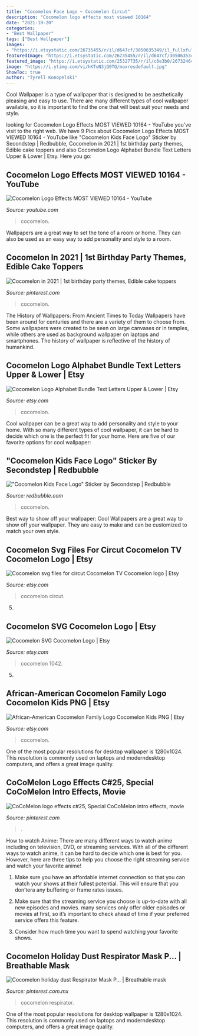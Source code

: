 ```yaml
---
title: "Cocomelon Face Logo ~ Cocomelon Circut"
description: "Cocomelon logo effects most viewed 10164"
date: "2021-10-20"
categories:
- "Best Wallpaper"
tags: ["Best Wallpaper"]
images:
- "https://i.etsystatic.com/26735455/r/il/d647cf/3050635349/il_fullxfull.3050635349_q7mq.jpg"
featuredImage: "https://i.etsystatic.com/26735455/r/il/d647cf/3050635349/il_fullxfull.3050635349_q7mq.jpg"
featured_image: "https://i.etsystatic.com/25327735/r/il/c6e3b0/2673246463/il_794xN.2673246463_nn5h.jpg"
image: "https://i.ytimg.com/vi/hKTuN3jQ0TQ/maxresdefault.jpg"
ShowToc: true
author: "Tyrell Konopelski"
---
```



Cool Wallpaper is a type of wallpaper that is designed to be aesthetically pleasing and easy to use. There are many different types of cool wallpaper available, so it is important to find the one that will best suit your needs and style.

	

		
looking for Cocomelon Logo Effects MOST VIEWED 10164 - YouTube you've visit to the right web. We have 9 Pics about Cocomelon Logo Effects MOST VIEWED 10164 - YouTube like &quot;Cocomelon Kids Face Logo&quot; Sticker by Secondstep | Redbubble, Cocomelon in 2021 | 1st birthday party themes, Edible cake toppers and also Cocomelon Logo Alphabet Bundle Text Letters Upper &amp; Lower | Etsy. Here you go:
		
    
## Cocomelon Logo Effects MOST VIEWED 10164 - YouTube

<img loading=lazy src="https://i.ytimg.com/vi/hKTuN3jQ0TQ/maxresdefault.jpg" onerror="this.onerror=null;this.src='https://tse3.mm.bing.net/th?id=OIP.kWdSKkZR88gW62Rd-fbBrQHaEK&amp;pid=15.1';" alt="Cocomelon Logo Effects MOST VIEWED 10164 - YouTube">

_Source: youtube.com_

>cocomelon. 

	

Wallpapers are a great way to set the tone of a room or home. They can also be used as an easy way to add personality and style to a room.

    
## Cocomelon In 2021 | 1st Birthday Party Themes, Edible Cake Toppers

<img loading=lazy src="https://i.pinimg.com/736x/1c/50/49/1c50490114f6200dad770305d4a53ae7.jpg" onerror="this.onerror=null;this.src='https://tse1.mm.bing.net/th?id=OIP.OVBYEohzQrqB4k4Ku_W2swHaHa&amp;pid=15.1';" alt="Cocomelon in 2021 | 1st birthday party themes, Edible cake toppers">

_Source: pinterest.com_

>cocomelon. 

	

The History of Wallpapers: From Ancient Times to Today
Wallpapers have been around for centuries and there are a variety of them to choose from. Some wallpapers were created to be seen on large canvases or in temples, while others are used as background wallpaper on laptops and smartphones. The history of wallpaper is reflective of the history of humankind.

    
## Cocomelon Logo Alphabet Bundle Text Letters Upper &amp; Lower | Etsy

<img loading=lazy src="https://i.etsystatic.com/25327735/r/il/c6e3b0/2673246463/il_794xN.2673246463_nn5h.jpg" onerror="this.onerror=null;this.src='https://tse2.mm.bing.net/th?id=OIP.9jpbPpvS_cYb_VTJzUab8QHaGI&amp;pid=15.1';" alt="Cocomelon Logo Alphabet Bundle Text Letters Upper &amp; Lower | Etsy">

_Source: etsy.com_

>cocomelon. 

	

Cool wallpaper can be a great way to add personality and style to your home. With so many different types of cool wallpaper, it can be hard to decide which one is the perfect fit for your home. Here are five of our favorite options for cool wallpaper: 

    
## &quot;Cocomelon Kids Face Logo&quot; Sticker By Secondstep | Redbubble

<img loading=lazy src="https://ih1.redbubble.net/image.1522471395.0415/st,small,507x507-pad,600x600,f8f8f8.jpg" onerror="this.onerror=null;this.src='https://tse2.mm.bing.net/th?id=OIP.1kTJh3VX_mEAeeCojmkv6wHaHa&amp;pid=15.1';" alt="&quot;Cocomelon Kids Face Logo&quot; Sticker by Secondstep | Redbubble">

_Source: redbubble.com_

>cocomelon. 

	

Best way to show off your wallpaper:
Cool Wallpapers are a great way to show off your wallpaper. They are easy to make and can be customized to match your own style.

    
## Cocomelon Svg Files For Circut Cocomelon TV Cocomelon Logo | Etsy

<img loading=lazy src="https://i.etsystatic.com/27125579/r/il/f262b6/3114177189/il_1140xN.3114177189_1544.jpg" onerror="this.onerror=null;this.src='https://tse3.mm.bing.net/th?id=OIP.VsNKcNL5tGWtYDlUJbtGtgHaHa&amp;pid=15.1';" alt="Cocomelon svg files for circut Cocomelon TV Cocomelon logo | Etsy">

_Source: etsy.com_

>cocomelon circut. 

	

5.

    
## Cocomelon SVG Cocomelon Logo | Etsy

<img loading=lazy src="https://i.etsystatic.com/27893550/r/il/7109ec/2930895072/il_fullxfull.2930895072_ehi7.jpg" onerror="this.onerror=null;this.src='https://tse4.mm.bing.net/th?id=OIP.-XuFMjyYJP0KNojLneTblgHaF7&amp;pid=15.1';" alt="Cocomelon SVG Cocomelon Logo | Etsy">

_Source: etsy.com_

>cocomelon 1042. 

	

5.

    
## African-American Cocomelon Family Logo Cocomelon Kids PNG | Etsy

<img loading=lazy src="https://i.etsystatic.com/26735455/r/il/d647cf/3050635349/il_fullxfull.3050635349_q7mq.jpg" onerror="this.onerror=null;this.src='https://tse4.mm.bing.net/th?id=OIP.hbOUi0-oNy4CNHlkCFhJNwHaHa&amp;pid=15.1';" alt="African-American Cocomelon Family Logo Cocomelon Kids PNG | Etsy">

_Source: etsy.com_

>cocomelon. 

	

One of the most popular resolutions for desktop wallpaper is 1280x1024. This resolution is commonly used on laptops and moderndesktop computers, and offers a great image quality.

    
## CoCoMelon Logo Effects C#25, Special CoCoMelon Intro Effects, Movie

<img loading=lazy src="https://i.pinimg.com/originals/46/dc/65/46dc65203b4daf8c9c659ff5bb8597eb.jpg" onerror="this.onerror=null;this.src='https://tse2.mm.bing.net/th?id=OIP.nznB1nJmkFCUDlEnde0g1gHaEK&amp;pid=15.1';" alt="CoCoMelon logo effects c#25, Special CoCoMelon intro effects, movie">

_Source: pinterest.com_

>. 

	

How to watch Anime: There are many different ways to watch anime including on television, DVD, or streaming services.
With all of the different ways to watch anime, it can be hard to decide which one is best for you. However, here are three tips to help you choose the right streaming service and watch your favorite anime!
1. Make sure you have an affordable internet connection so that you can watch your shows at their fullest potential. This will ensure that you don’tera any buffering or frame rates issues.

2. Make sure that the streaming service you choose is up-to-date with all new episodes and movies. many services only offer older episodes or movies at first, so it’s important to check ahead of time if your preferred service offers this feature.

3. Consider how much time you want to spend watching your favorite shows.

    
## Cocomelon Holiday Dust Respirator Mask P... | Breathable Mask

<img loading=lazy src="https://i.pinimg.com/originals/32/5f/db/325fdb4317984a1f9b9f02c7881f0b5c.png" onerror="this.onerror=null;this.src='https://tse2.mm.bing.net/th?id=OIP.OmEidy7LoCnHapMJZoh-AgHaHa&amp;pid=15.1';" alt="Cocomelon holiday dust Respirator Mask P... | Breathable mask">

_Source: pinterest.com.mx_

>cocomelon respirator. 

	

One of the most popular resolutions for desktop wallpaper is 1280x1024. This resolution is commonly used on laptops and moderndesktop computers, and offers a great image quality.

